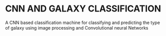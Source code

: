 # CNN AND GALAXY CLASSIFICATION
 A CNN based classification machine for classifying and predicting the type of galaxy using image processing and Convolutional neural Networks
